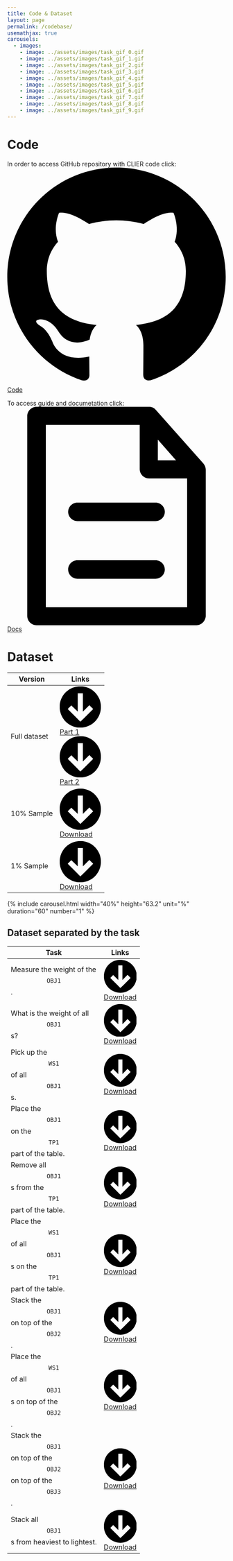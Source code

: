 ```yaml
---
title: Code & Dataset
layout: page
permalink: /codebase/
usemathjax: true
carousels:
  - images: 
    - image: ../assets/images/task_gif_0.gif
    - image: ../assets/images/task_gif_1.gif
    - image: ../assets/images/task_gif_2.gif
    - image: ../assets/images/task_gif_3.gif
    - image: ../assets/images/task_gif_4.gif
    - image: ../assets/images/task_gif_5.gif
    - image: ../assets/images/task_gif_6.gif
    - image: ../assets/images/task_gif_7.gif
    - image: ../assets/images/task_gif_8.gif
    - image: ../assets/images/task_gif_9.gif
---
```

<script type="text/x-mathjax-config">
    MathJax.Hub.Config({
    TeX: { equationNumbers: { autoNumber: "AMS" } }
    });
</script>
<script type="text/javascript" async src="https://cdn.mat
hjax.org/mathjax/latest/MathJax.js?config=TeX-AMS-MML_HTMLorMML"></script>

# Code

In order to access GitHub repository with CLIER code click:&nbsp;&nbsp;&nbsp;&nbsp;&nbsp;&nbsp;<a href="https://github.com/michaal94/CLIER" class="btn"><span class="icon"><svg viewBox="0 0 16 16" xmlns="http://www.w3.org/2000/svg" fill-rule="evenodd" clip-rule="evenodd" stroke-linejoin="round" stroke-miterlimit="1.414"><path d="M8 0C3.58 0 0 3.582 0 8c0 3.535 2.292 6.533 5.47 7.59.4.075.547-.172.547-.385 0-.19-.007-.693-.01-1.36-2.226.483-2.695-1.073-2.695-1.073-.364-.924-.89-1.17-.89-1.17-.725-.496.056-.486.056-.486.803.056 1.225.824 1.225.824.714 1.223 1.873.87 2.33.665.072-.517.278-.87.507-1.07-1.777-.2-3.644-.888-3.644-3.953 0-.873.31-1.587.823-2.147-.09-.202-.36-1.015.07-2.117 0 0 .67-.215 2.2.82.64-.178 1.32-.266 2-.27.68.004 1.36.092 2 .27 1.52-1.035 2.19-.82 2.19-.82.43 1.102.16 1.915.08 2.117.51.56.82 1.274.82 2.147 0 3.073-1.87 3.75-3.65 3.947.28.24.54.73.54 1.48 0 1.07-.01 1.93-.01 2.19 0 .21.14.46.55.38C13.71 14.53 16 11.53 16 8c0-4.418-3.582-8-8-8"></path></svg></span>Code</a>

To access guide and documetation click:&nbsp;&nbsp;&nbsp;&nbsp;&nbsp;&nbsp;<a href="https://michaal94.github.io/CLIER-docs" class="btn"><span class="icon"><svg version="1.1" id="Layer_1" xmlns="http://www.w3.org/2000/svg" xmlns:xlink="http://www.w3.org/1999/xlink" x="0px" y="0px" viewBox="0 0 488.9 488.9" style="enable-background:new 0 0 488.9 488.9;" xml:space="preserve"> <g> <g> <g> <path d="M438.9,126.9L332.8,7.3c-4.2-5.2-9.4-7.3-15.6-7.3H65.5C54.1,0,44.7,9.4,44.7,20.8v447.3c0,11.4,9.4,20.8,20.8,20.8 h357.9c11.4,0,19.8-9.4,20.8-19.8V140.5C444.1,135.3,442.1,131.1,438.9,126.9z M337,73.6l40.7,46.1H337V73.6z M402.5,448.4 l-316.2,0V40.6h210.1v98.8c0,11.4,9.4,20.8,20.8,20.8h85.3V448.4z"></path> <path d="M136.2,235.1c0,11.4,9.4,20.8,20.8,20.8h174.8c11.4,0,20.8-9.4,20.8-20.8c0-11.4-9.4-20.8-20.8-20.8H157 C145.6,214.3,136.2,223.7,136.2,235.1z"></path> <path d="M331.8,343.3H157c-11.4,0-20.8,9.4-20.8,20.8c0,11.4,9.4,20.8,20.8,20.8h174.8c11.4,0,20.8-9.4,20.8-20.8 C352.6,352.7,343.2,343.3,331.8,343.3z"></path> </g> </g> </g><g></g><g></g><g></g><g></g><g></g><g></g><g></g><g></g><g></g><g></g><g></g><g></g><g></g><g></g><g></g></svg></span>Docs</a>

# Dataset

| Version      | Links |
| ----------- | ----------- |
| Full dataset      | <a href="https://imperialcollegelondon.box.com/s/fvooxfj4f0wmbq4rywxxg6gqdtikgzye" class="btn"><span class="icon"><svg xmlns="http://www.w3.org/2000/svg" viewBox="0 0 16 16"><path d="M15.4,4.9C13.7,0.8,9-1.1,4.9,0.6s-6,6.4-4.3,10.5s6.4,6,10.5,4.3c3-1.2,4.9-4.2,4.9-7.4 C16,6.9,15.8,5.9,15.4,4.9z M9.5,12.3L8,13.7l-1.4-1.4L3.1,8.8l1.4-1.4L7,9.8V2.7h2v7.1l2.5-2.5L13,8.8L9.5,12.3z"></path></svg></span>Part 1</a> <a href="https://imperialcollegelondon.box.com/s/oxpm9g7fc0h8036ugivvgswv2desx12g" class="btn"><span class="icon"><svg xmlns="http://www.w3.org/2000/svg" viewBox="0 0 16 16"><path d="M15.4,4.9C13.7,0.8,9-1.1,4.9,0.6s-6,6.4-4.3,10.5s6.4,6,10.5,4.3c3-1.2,4.9-4.2,4.9-7.4 C16,6.9,15.8,5.9,15.4,4.9z M9.5,12.3L8,13.7l-1.4-1.4L3.1,8.8l1.4-1.4L7,9.8V2.7h2v7.1l2.5-2.5L13,8.8L9.5,12.3z"></path></svg></span>Part 2</a>|
| 10% Sample   | <a href="https://imperialcollegelondon.box.com/s/knauy26xozmm7a4e4zscxnzhijdaezco" class="btn"><span class="icon"><svg xmlns="http://www.w3.org/2000/svg" viewBox="0 0 16 16"><path d="M15.4,4.9C13.7,0.8,9-1.1,4.9,0.6s-6,6.4-4.3,10.5s6.4,6,10.5,4.3c3-1.2,4.9-4.2,4.9-7.4 C16,6.9,15.8,5.9,15.4,4.9z M9.5,12.3L8,13.7l-1.4-1.4L3.1,8.8l1.4-1.4L7,9.8V2.7h2v7.1l2.5-2.5L13,8.8L9.5,12.3z"></path></svg></span>Download</a>       |
| 1% Sample   | <a href="https://imperialcollegelondon.box.com/s/pp1npnpg9rr44l6m90g29b9i1ethd6q0" class="btn"><span class="icon"><svg xmlns="http://www.w3.org/2000/svg" viewBox="0 0 16 16"><path d="M15.4,4.9C13.7,0.8,9-1.1,4.9,0.6s-6,6.4-4.3,10.5s6.4,6,10.5,4.3c3-1.2,4.9-4.2,4.9-7.4 C16,6.9,15.8,5.9,15.4,4.9z M9.5,12.3L8,13.7l-1.4-1.4L3.1,8.8l1.4-1.4L7,9.8V2.7h2v7.1l2.5-2.5L13,8.8L9.5,12.3z"></path></svg></span>Download</a>       |

{% include carousel.html width="40%" height="63.2" unit="%" duration="60" number="1" %}

## Dataset separated by the task

| Task      | Links |
| ----------- | ----------- |
| Measure the weight of the $$\mathtt{OBJ1}$$. | <a href="https://imperialcollegelondon.box.com/s/cov9s28n6qd5nf3nj6ktoxo7spr4egkb" class="btn"><span class="icon"><svg xmlns="http://www.w3.org/2000/svg" viewBox="0 0 16 16"><path d="M15.4,4.9C13.7,0.8,9-1.1,4.9,0.6s-6,6.4-4.3,10.5s6.4,6,10.5,4.3c3-1.2,4.9-4.2,4.9-7.4 C16,6.9,15.8,5.9,15.4,4.9z M9.5,12.3L8,13.7l-1.4-1.4L3.1,8.8l1.4-1.4L7,9.8V2.7h2v7.1l2.5-2.5L13,8.8L9.5,12.3z"></path></svg></span>Download</a>       |
| What is the weight of all $$\mathtt{OBJ1}$$s?  | <a href="https://imperialcollegelondon.box.com/s/po0xschmoop4ovp35r1e279aml2u12ao" class="btn"><span class="icon"><svg xmlns="http://www.w3.org/2000/svg" viewBox="0 0 16 16"><path d="M15.4,4.9C13.7,0.8,9-1.1,4.9,0.6s-6,6.4-4.3,10.5s6.4,6,10.5,4.3c3-1.2,4.9-4.2,4.9-7.4 C16,6.9,15.8,5.9,15.4,4.9z M9.5,12.3L8,13.7l-1.4-1.4L3.1,8.8l1.4-1.4L7,9.8V2.7h2v7.1l2.5-2.5L13,8.8L9.5,12.3z"></path></svg></span>Download</a>       |
| Pick up the $$\mathtt{WS1}$$ of all $$\mathtt{OBJ1}$$s. | <a href="https://imperialcollegelondon.box.com/s/so63l9r9gifj0r0l5en4m5yj3texh1se" class="btn"><span class="icon"><svg xmlns="http://www.w3.org/2000/svg" viewBox="0 0 16 16"><path d="M15.4,4.9C13.7,0.8,9-1.1,4.9,0.6s-6,6.4-4.3,10.5s6.4,6,10.5,4.3c3-1.2,4.9-4.2,4.9-7.4 C16,6.9,15.8,5.9,15.4,4.9z M9.5,12.3L8,13.7l-1.4-1.4L3.1,8.8l1.4-1.4L7,9.8V2.7h2v7.1l2.5-2.5L13,8.8L9.5,12.3z"></path></svg></span>Download</a>       |
| Place the $$\mathtt{OBJ1}$$ on the $$\mathtt{TP1}$$ part of the table.   | <a href="https://imperialcollegelondon.box.com/s/pjaj4ira1ivup3scxc9cj4ww5iwp9ntb" class="btn"><span class="icon"><svg xmlns="http://www.w3.org/2000/svg" viewBox="0 0 16 16"><path d="M15.4,4.9C13.7,0.8,9-1.1,4.9,0.6s-6,6.4-4.3,10.5s6.4,6,10.5,4.3c3-1.2,4.9-4.2,4.9-7.4 C16,6.9,15.8,5.9,15.4,4.9z M9.5,12.3L8,13.7l-1.4-1.4L3.1,8.8l1.4-1.4L7,9.8V2.7h2v7.1l2.5-2.5L13,8.8L9.5,12.3z"></path></svg></span>Download</a>       |
| Remove all $$\mathtt{OBJ1}$$s from the $$\mathtt{TP1}$$ part of the table.   | <a href="https://imperialcollegelondon.box.com/s/v86qy3nw5f1jbuwye6jx9475us8xx03h" class="btn"><span class="icon"><svg xmlns="http://www.w3.org/2000/svg" viewBox="0 0 16 16"><path d="M15.4,4.9C13.7,0.8,9-1.1,4.9,0.6s-6,6.4-4.3,10.5s6.4,6,10.5,4.3c3-1.2,4.9-4.2,4.9-7.4 C16,6.9,15.8,5.9,15.4,4.9z M9.5,12.3L8,13.7l-1.4-1.4L3.1,8.8l1.4-1.4L7,9.8V2.7h2v7.1l2.5-2.5L13,8.8L9.5,12.3z"></path></svg></span>Download</a>       |
| Place the $$\mathtt{WS1}$$ of all $$\mathtt{OBJ1}$$s on the $$\mathtt{TP1}$$ part of the table. | <a href="https://imperialcollegelondon.box.com/s/17gj1kcphx4c8lou8yth7s7l94r2hkw7" class="btn"><span class="icon"><svg xmlns="http://www.w3.org/2000/svg" viewBox="0 0 16 16"><path d="M15.4,4.9C13.7,0.8,9-1.1,4.9,0.6s-6,6.4-4.3,10.5s6.4,6,10.5,4.3c3-1.2,4.9-4.2,4.9-7.4 C16,6.9,15.8,5.9,15.4,4.9z M9.5,12.3L8,13.7l-1.4-1.4L3.1,8.8l1.4-1.4L7,9.8V2.7h2v7.1l2.5-2.5L13,8.8L9.5,12.3z"></path></svg></span>Download</a>       |
| Stack the $$\mathtt{OBJ1}$$ on top of the $$\mathtt{OBJ2}$$.  | <a href="https://imperialcollegelondon.box.com/s/udcmjsgumtx4e0p1focy7fe0dm48lfsy" class="btn"><span class="icon"><svg xmlns="http://www.w3.org/2000/svg" viewBox="0 0 16 16"><path d="M15.4,4.9C13.7,0.8,9-1.1,4.9,0.6s-6,6.4-4.3,10.5s6.4,6,10.5,4.3c3-1.2,4.9-4.2,4.9-7.4 C16,6.9,15.8,5.9,15.4,4.9z M9.5,12.3L8,13.7l-1.4-1.4L3.1,8.8l1.4-1.4L7,9.8V2.7h2v7.1l2.5-2.5L13,8.8L9.5,12.3z"></path></svg></span>Download</a>       |
| Place the $$\mathtt{WS1}$$ of all $$\mathtt{OBJ1}$$s on top of the $$\mathtt{OBJ2}$$. | <a href="https://imperialcollegelondon.box.com/s/920jbfjui5o0akhyw12db16cz8t9v0gv" class="btn"><span class="icon"><svg xmlns="http://www.w3.org/2000/svg" viewBox="0 0 16 16"><path d="M15.4,4.9C13.7,0.8,9-1.1,4.9,0.6s-6,6.4-4.3,10.5s6.4,6,10.5,4.3c3-1.2,4.9-4.2,4.9-7.4 C16,6.9,15.8,5.9,15.4,4.9z M9.5,12.3L8,13.7l-1.4-1.4L3.1,8.8l1.4-1.4L7,9.8V2.7h2v7.1l2.5-2.5L13,8.8L9.5,12.3z"></path></svg></span>Download</a>       |
| Stack the $$\mathtt{OBJ1}$$ on top of the $$\mathtt{OBJ2}$$ on top of the $$\mathtt{OBJ3}$$.   | <a href="https://imperialcollegelondon.box.com/s/iefnfuiacnszdi6j83ezqwj0x8mqfcit" class="btn"><span class="icon"><svg xmlns="http://www.w3.org/2000/svg" viewBox="0 0 16 16"><path d="M15.4,4.9C13.7,0.8,9-1.1,4.9,0.6s-6,6.4-4.3,10.5s6.4,6,10.5,4.3c3-1.2,4.9-4.2,4.9-7.4 C16,6.9,15.8,5.9,15.4,4.9z M9.5,12.3L8,13.7l-1.4-1.4L3.1,8.8l1.4-1.4L7,9.8V2.7h2v7.1l2.5-2.5L13,8.8L9.5,12.3z"></path></svg></span>Download</a>       |
| Stack all $$\mathtt{OBJ1}$$s from heaviest to lightest.   | <a href="https://imperialcollegelondon.box.com/s/w08lldisl8b2zvw9wdzzwls1jqlpg47z" class="btn"><span class="icon"><svg xmlns="http://www.w3.org/2000/svg" viewBox="0 0 16 16"><path d="M15.4,4.9C13.7,0.8,9-1.1,4.9,0.6s-6,6.4-4.3,10.5s6.4,6,10.5,4.3c3-1.2,4.9-4.2,4.9-7.4 C16,6.9,15.8,5.9,15.4,4.9z M9.5,12.3L8,13.7l-1.4-1.4L3.1,8.8l1.4-1.4L7,9.8V2.7h2v7.1l2.5-2.5L13,8.8L9.5,12.3z"></path></svg></span>Download</a>       |
